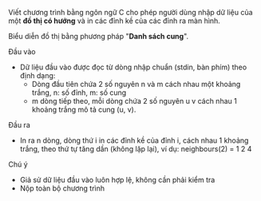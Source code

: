 Viết chương trình bằng ngôn ngữ C cho phép người dùng nhập dữ liệu của một **đồ thị có hướng** và in các đỉnh kề của các đỉnh ra màn hình.

Biểu diễn đồ thị bằng phương pháp "**Danh sách cung**".

Đầu vào
- Dữ liệu đầu vào được đọc từ dòng nhập chuẩn (stdin, bàn phím) theo định dạng:
  - Dòng đầu tiên chứa 2 số nguyên n và m cách nhau một khoảng trắng, n: số đỉnh, m: số cung
  - m dòng tiếp theo, mỗi dòng chứa 2 số nguyên u v cách nhau 1 khoảng trắng mô tả cung (u, v).

Đầu ra
- In ra n dòng, dòng thứ i in các đỉnh kề của đỉnh i, cách nhau 1 khoảng trắng, theo thứ tự tăng dần (không lặp lại), ví dụ: neighbours(2) = 1 2 4

Chú ý
- Giả sử dữ liệu đầu vào luôn hợp lệ, không cần phải kiểm tra
- Nộp toàn bộ chương trình
